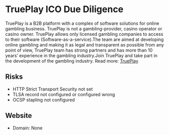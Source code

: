 # TruePlay ICO Due Diligence
TruePlay is a B2B platform with a complex of software solutions for online gambling business. TruePlay is not a gambling-provider, casino operator or casino owner.  TruePlay allows only licensed gambling companies to access to their software (Software-as-a-service).The team are aimed at developing online gambling and making it as legal and transparent as possible from any point of view, TruePlay team has strong partners and has more than 10 years’ experience in the gambling industry.Join TruePlay and take part in the development of the gambling industry.
Read more: [TruePlay](https://metabay.network/ico/trueplay)
## Risks
* HTTP Strict Transport Security not set
* TLSA record not configured or configured wrong
* OCSP stapling not configured
## Website
* Domain: None
